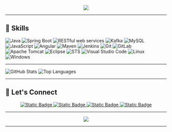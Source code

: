 

<p align="center">
  <img src="https://readme-typing-svg.herokuapp.com?color=%2336BCF7&size=24&center=true&vCenter=true&width=600&height=50&lines=Hello!+I'm+Kiran;Full+Stack+Developer;">
</p>

---

## 🔧 Skills 

![Java](https://img.shields.io/badge/Java-ED8B00?style=for-the-badge&logo=java&logoColor=white)
![Spring Boot](https://img.shields.io/badge/Spring%20Boot-6DB33F?style=for-the-badge&logo=spring-boot&logoColor=white)
![RESTful web services](https://img.shields.io/badge/REST-0078D6?style=for-the-badge&logo=rest&logoColor=white)
![Kafka](https://img.shields.io/badge/Kafka-231F20?style=for-the-badge&logo=apache-kafka&logoColor=white)
![MySQL](https://img.shields.io/badge/MySQL-4479A1?style=for-the-badge&logo=mysql&logoColor=white)
![JavaScript](https://img.shields.io/badge/JavaScript-323330?style=for-the-badge&logo=javascript&logoColor=F7DF1E)
![Angular](https://img.shields.io/badge/Angular-DD0031?style=for-the-badge&logo=angular&logoColor=white)
![Maven](https://img.shields.io/badge/Maven-C71A36?style=for-the-badge&logo=apache-maven&logoColor=white)
![Jenkins](https://img.shields.io/badge/Jenkins-D24939?style=for-the-badge&logo=jenkins&logoColor=white)
![Git](https://img.shields.io/badge/Git-F05032?style=for-the-badge&logo=git&logoColor=white)
![GitLab](https://img.shields.io/badge/GitLab-FC6D26?style=for-the-badge&logo=gitlab&logoColor=white)
![Apache Tomcat](https://img.shields.io/badge/Apache%20Tomcat-F8DC75?style=for-the-badge&logo=apache-tomcat&logoColor=black)
![Eclipse](https://img.shields.io/badge/Eclipse-2C2255?style=for-the-badge&logo=eclipse&logoColor=white)
![STS](https://img.shields.io/badge/STS-6DB33F?style=for-the-badge&logo=spring&logoColor=white)
![Visual Studio Code](https://img.shields.io/badge/Visual%20Studio%20Code-0078D4?style=for-the-badge&logo=visual-studio-code&logoColor=white)
![Linux](https://img.shields.io/badge/Linux-FCC624?style=for-the-badge&logo=linux&logoColor=black)
![Windows](https://img.shields.io/badge/Windows-0078D6?style=for-the-badge&logo=windows&logoColor=white)

---

![GitHub Stats](https://github-readme-stats.vercel.app/api?username=itskiranb&show_icons=true&theme=radical)
![Top Languages](https://github-readme-stats.vercel.app/api/top-langs/?username=itskiranb&layout=compact&theme=radical)

---

## 🤝 Let's Connect

<p align="center">
   <a href="https://www.linkedin.com/in/kirankumar-bora" target="_blank">
   <img alt="Static Badge" src="https://img.shields.io/badge/linkedin-blue?style=for-the-badge&logo=linkedin">
  </a>
  <a href="https://github.com/itskiranb" target="_blank">
    <img alt="Static Badge" src="https://img.shields.io/badge/Github-grey?style=for-the-badge&logo=Github">
  </a>
  <a href="https://app.daily.dev/kirankumarb" target="_blank">
    <img alt="Static Badge" src="https://img.shields.io/badge/Daily.dev-white?style=for-the-badge&logo=daily.dev">
  </a>
   <a target="_blank" href="mailto:info.kirankumarb@gmail.com">
     <img alt="Static Badge" src="https://img.shields.io/badge/mail-white?style=for-the-badge&logo=gmail">
   </a>
</p>

---

<p align="center">
  <img src="https://komarev.com/ghpvc/?username=itskiranb&color=blue&style=for-the-badge&logo=github&logoColor=white"/>
</p>

---
